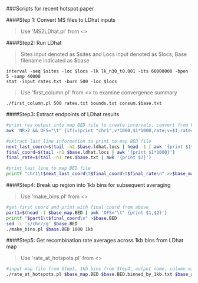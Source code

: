 ###Scripts for recent hotspot paper

####Step 1: Convert MS files to LDhat inputs
>Use 'MS2LDhat.pl' from <<LINK TO REPOSITORY HERE>>

####Step2: Run LDhat 
>Sites input denoted as $sites and Locs input denoted as $locs; Base filename indicated as $base

```
interval -seq $sites -loc $locs -lk lk_n30_t0.001 -its 60000000 -bpen 5 -samp 40000
stat -input rates.txt -burn 500 -loc $locs
```

>Use 'first_column.pl' from <<LINK TO REPOSITORY HERE>> to examine convergence summary
```
./first_column.pl 500 rates.txt bounds.txt consum.$base.txt
```

####Step3: Extract endpoints of LDhat results

```sh
#print res output into map BED file to create intervals, convert from kb to bp format
awk 'NR>2 && OFS="\t" {if(v)print "chr1",v*1000,$1*1000,rate;v=$1;rate=$2}' res.$base.txt >$base_map.BED

#extract last line information to print to map BED file
next_last_coord=$(tail -n2 $base.ldhat.locs | head -1 | awk '{print $1*1000}')
final_coord=$(tail -n1 $base.ldhat.locs | awk '{print $1*1000}')
final_rate=$(tail -n1 res.$base.txt | awk '{print $2}')

#print last line to map BED file
printf "chr1\t$next_last_coord\t$final_coord\t$final_rate\n" >>$base_map.BED
```

####Step4: Break up region into 1kb bins for subsequent averaging
>Use 'make_bins.pl' from <<LINK TO REPOSITORY HERE>>

```sh
#get first coord and print with final coord from above
part1=$(head -1 $base_map.BED | awk 'OFS="\t" {print $1,$2}')
printf "$part1\t$final_coord\n" >$base.BED
sed -i 's/chr//g' $base.BED
./make_bins.pl $base.BED 1000 1kb
```

####Step5: Get recombination rate averages across 1kb bins from LDhat map
>Use 'rate_at_hotspots.pl' from <<LINK TO REPOSITORY HERE>>
```sh
#input map file from Step3, 1kb bins from Step4, output name, column with coordinates, column with rates, and coordinate format
./rate_at_hotspots.pl $base_map.BED $base.BED.binned_by_1kb.txt $base_averaged.txt 0 3 bp
```
